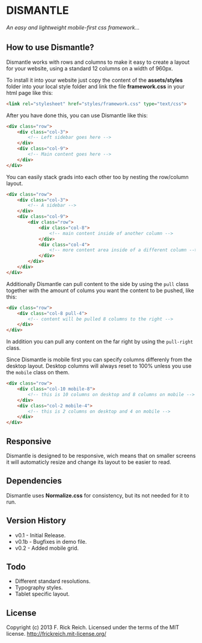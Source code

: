 # DISMANTLE
###### An easy and lightweight mobile-first css framework...


## How to use Dismantle?
Dismantle works with rows and columns to make it easy to create a layout for your website, using a standard 12 columns on a width of 960px.

To install it into your website just copy the content of the __assets/styles__ folder into your local style folder and link the file __framework.css__ in your html page like this:

```html
<link rel="stylesheet" href="styles/framework.css" type="text/css">
```

After you have done this, you can use Dismantle like this:

```html
<div class="row">
	<div class="col-3">
		<!-- Left sidebar goes here -->
	</div>
	<div class="col-9">
		<!-- Main content goes here -->
	</div>
</div>
```

You can easily stack grads into each other too by nesting the row/column layout.

```html
<div class="row">
	<div class="col-3">
		<!-- A sidebar -->
	</div>
	<div class="col-9">
		<div class="row">
			<div class="col-8">
				<!-- main content inside of another column -->
			</div>
			<div class="col-4">
				<!-- more content area inside of a different column -->
			</div>
		</div>
	</div>
</div>
```

Additionally Dismantle can pull content to the side by using the `pull` class together with the amount of colums you want the content to be pushed, like this:

```html
<div class="row">
	<div class="col-8 pull-4">
		<!-- content will be pulled 8 columns to the right -->
	</div>
</div>
```

In addition you can pull any content on the far right by using the `pull-right` class.

Since Dismantle is mobile first you can specify columns differenly from the desktop layout. 
Desktop columns will always reset to 100% unless you use the `mobile` class on them.

```html
<div class="row">
	<div class="col-10 mobile-8">
		<!-- this is 10 columns on desktop and 8 columns on mobile -->
	</div>
	<div class="col-2 mobile-4">
		<!-- this is 2 columns on desktop and 4 on mobile -->
	</div>
</div>
```

## Responsive
Dismantle is designed to be responsive, wich means that on smaller screens it will automaticly resize and change its layout to be easier to read.


## Dependencies
Dismantle uses __Normalize.css__ for consistency, but its not needed for it to run.


## Version History
* v0.1 - Initial Release.
* v0.1b - Bugfixes in demo file.
* v0.2 - Added mobile grid.


## Todo
- Different standard resolutions.
- Typography styles.
- Tablet specific layout.


## License
Copyright (c) 2013 F. Rick Reich. Licensed under the terms of the MIT license.
http://frickreich.mit-license.org/
